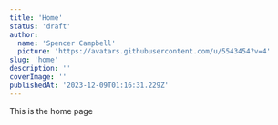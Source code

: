 ```yaml
---
title: 'Home'
status: 'draft'
author:
  name: 'Spencer Campbell'
  picture: 'https://avatars.githubusercontent.com/u/5543454?v=4'
slug: 'home'
description: ''
coverImage: ''
publishedAt: '2023-12-09T01:16:31.229Z'
---
```


This is the home page